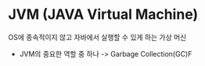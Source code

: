 # JVM (JAVA Virtual Machine)

OS에 종속적이지 않고 자바에서 실행할 수 있게 하는 가상 머신

- JVM의 중요한 역할 중 하나 -> Garbage Collection(GC)F